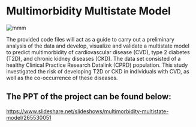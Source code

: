 # Multimorbidity Multistate Model
![mmm](https://github.com/jmanali1996/Multimorbidity-Multistate-Model/assets/115955036/340ae113-8e6f-4a98-b3bd-2f0b81dd5835)

The provided code files will act as a guide to carry out a preliminary analysis of the data and develop, visualize and validate a multistate model to predict multimorbidity of cardiovascular disease (CVD), type 2 diabetes (T2D), and chronic kidney diseases (CKD). The data set consisted of a healthy Clinical Practice Research Datalink (CPRD) population. This study investigated the risk of developing T2D or CKD in individuals with CVD, as well as the co-occurrence of these diseases.

## The PPT of the project can be found below:

https://www.slideshare.net/slideshows/multimorbidity-multistate-model/265530051
